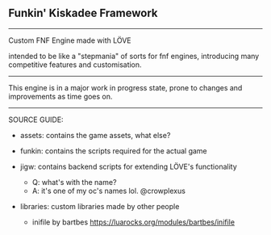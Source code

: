 ## Funkin' Kiskadee Framework

---

Custom FNF Engine made with LÖVE

intended to be like a "stepmania" of sorts for fnf engines, introducing many competitive features and customisation.

---

This engine is in a major work in progress state, prone to changes and improvements as time goes on.

---

SOURCE GUIDE:
  - assets:
      contains the game assets, what else?
  - funkin:
      contains the scripts required for the actual game
  - jigw:
      contains backend scripts for extending LÖVE's functionality
      
      - Q: what's with the name?
      - A: it's one of my oc's names lol. @crowplexus
  - libraries:
      custom libraries made by other people
      
      - inifile by bartbes
        https://luarocks.org/modules/bartbes/inifile
